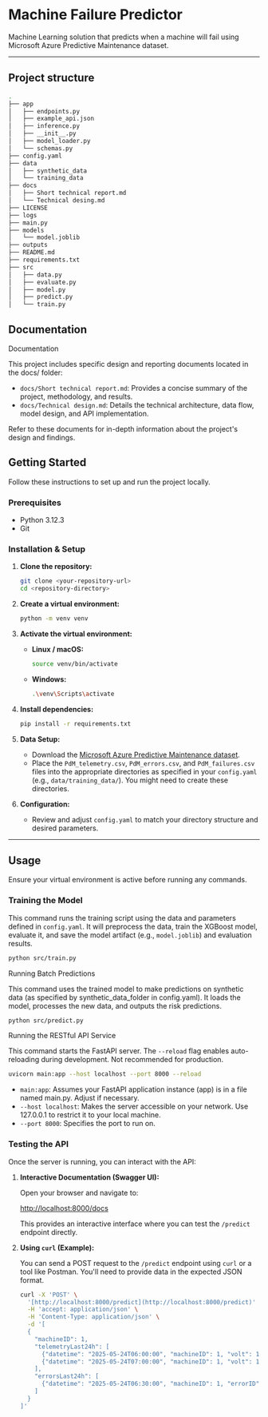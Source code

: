 # Machine Failure Predictor
Machine Learning solution that predicts when a machine will fail using  Microsoft Azure Predictive Maintenance dataset.

---


## Project structure

```bash
.
├── app
│   ├── endpoints.py
│   ├── example_api.json
│   ├── inference.py
│   ├── __init__.py
│   ├── model_loader.py
│   └── schemas.py
├── config.yaml
├── data
│   ├── synthetic_data
│   └── training_data
├── docs
│   ├── Short technical report.md
│   └── Technical desing.md
├── LICENSE
├── logs
├── main.py
├── models
│   └── model.joblib
├── outputs
├── README.md
├── requirements.txt
├── src
│   ├── data.py
│   ├── evaluate.py
│   ├── model.py
│   ├── predict.py
│   └── train.py
```

## Documentation

Documentation

This project includes specific design and reporting documents located in the docs/ folder:

* `docs/Short technical report.md`: Provides a concise summary of the project, methodology, and results.
* `docs/Technical design.md`: Details the technical architecture, data flow, model design, and API implementation.

Refer to these documents for in-depth information about the project's design and findings.

## Getting Started

Follow these instructions to set up and run the project locally.

### Prerequisites

* Python 3.12.3
* Git

### Installation & Setup

1.  **Clone the repository:**
    ```bash
    git clone <your-repository-url>
    cd <repository-directory>
    ```

2.  **Create a virtual environment:**
    ```bash
    python -m venv venv
    ```

3.  **Activate the virtual environment:**
    * **Linux / macOS:**
        ```bash
        source venv/bin/activate
        ```
    * **Windows:**
        ```bash
        .\venv\Scripts\activate
        ```

4.  **Install dependencies:**
    ```bash
    pip install -r requirements.txt
    ```

5.  **Data Setup:**
    * Download the [Microsoft Azure Predictive Maintenance dataset](https://www.kaggle.com/datasets/arnabbiswas1/microsoft-azure-predictive-maintenance).
    * Place the `PdM_telemetry.csv`, `PdM_errors.csv`, and `PdM_failures.csv` files into the appropriate directories as specified in your `config.yaml` (e.g., `data/training_data/`). You might need to create these directories.

6.  **Configuration:**
    * Review and adjust `config.yaml` to match your directory structure and desired parameters.

---

## Usage

Ensure your virtual environment is active before running any commands.

### Training the Model

This command runs the training script using the data and parameters defined in `config.yaml`. It will preprocess the data, train the XGBoost model, evaluate it, and save the model artifact (e.g., `model.joblib`) and evaluation results.

```bash
python src/train.py
```

Running Batch Predictions

This command uses the trained model to make predictions on synthetic data (as specified by synthetic_data_folder in config.yaml). It loads the model, processes the new data, and outputs the risk predictions.

```bash
python src/predict.py
```

Running the RESTful API Service

This command starts the FastAPI server. The `--reload` flag enables auto-reloading during development. Not recommended for production.

```bash
uvicorn main:app --host localhost --port 8000 --reload
```

* `main:app`: Assumes your FastAPI application instance (app) is in a file named main.py. Adjust if necessary.
* `--host localhost`: Makes the server accessible on your network. Use 127.0.0.1 to restrict it to your local machine.
* `--port 8000`: Specifies the port to run on.


### Testing the API

Once the server is running, you can interact with the API:

1.  **Interactive Documentation (Swagger UI):**

    Open your browser and navigate to:
    
    [http://localhost:8000/docs](http://localhost:8000/docs)

    This provides an interactive interface where you can test the `/predict` endpoint directly.

2.  **Using `curl` (Example):**

    You can send a POST request to the `/predict` endpoint using `curl` or a tool like Postman. You'll need to provide data in the expected JSON format.

    ```bash
    curl -X 'POST' \
      '[http://localhost:8000/predict](http://localhost:8000/predict)' \
      -H 'accept: application/json' \
      -H 'Content-Type: application/json' \
      -d '[
      {
        "machineID": 1,
        "telemetryLast24h": [
          {"datetime": "2025-05-24T06:00:00", "machineID": 1, "volt": 176.2, "rotate": 418.5, "pressure": 113.0, "vibration": 45.0},
          {"datetime": "2025-05-24T07:00:00", "machineID": 1, "volt": 170.1, "rotate": 420.0, "pressure": 110.0, "vibration": 46.1}
        ],
        "errorsLast24h": [
          {"datetime": "2025-05-24T06:30:00", "machineID": 1, "errorID": "error1"}
        ]
      }
    ]'
    ```
